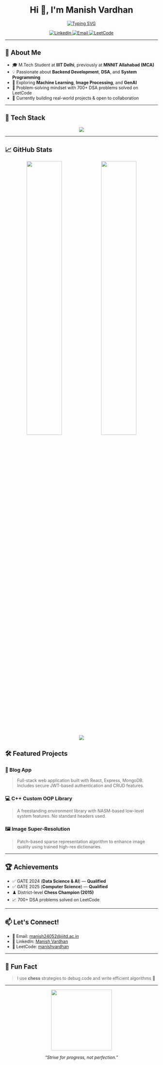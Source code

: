 <h1 align="center">Hi 👋, I'm Manish Vardhan</h1>

<p align="center">
  <a href="https://github.com/Manish180720">
    <img src="https://readme-typing-svg.herokuapp.com?font=Fira+Code&size=22&pause=1000&color=4FFFEA&center=true&vCenter=true&width=435&lines=Software+Developer;Problem+Solver;Full+Stack+Developer;Open+Source+Enthusiast;DSA+%7C+C%2B%2B+%7C+React+%7C+ML" alt="Typing SVG" />
  </a>
</p>

<p align="center">
  <a href="https://www.linkedin.com/in/manish-vardhan-785480224/" target="_blank">
    <img src="https://img.shields.io/badge/LinkedIn-blue?style=flat-square&logo=linkedin" alt="LinkedIn">
  </a>
  <a href="mailto:manish24052@iiitd.ac.in">
    <img src="https://img.shields.io/badge/Email-D14836?style=flat-square&logo=gmail&logoColor=white" alt="Email">
  </a>
  <a href="https://leetcode.com/u/manishvardhan/">
    <img src="https://img.shields.io/badge/LeetCode-orange?style=flat-square&logo=LeetCode" alt="LeetCode">
  </a>
</p>

---

## 💫 About Me

- 🎓 M.Tech Student at **IIIT Delhi**, previously at **MNNIT Allahabad (MCA)**
- 💡 Passionate about **Backend Development**, **DSA**, and **System Programming**
- 🤖 Exploring **Machine Learning**, **Image Processing**, and **GenAI**
- 🧠 Problem-solving mindset with 700+ DSA problems solved on LeetCode
- 🌱 Currently building real-world projects & open to collaboration

---

## 🚀 Tech Stack

<p align="center">
  <img src="https://skillicons.dev/icons?i=cpp,python,js,react,nodejs,mongodb,git,linux,vscode,express,mysql" />
</p>

---

## 📈 GitHub Stats

<p align="center">
  <!-- GitHub Stats -->
  <img src="https://github-readme-stats.vercel.app/api?username=Manish180720&show_icons=true&theme=tokyonight&hide_border=true" width="48%" />
  
  <!-- GitHub Streak Stats -->
  <img src="https://streak-stats.demolab.com/?user=Manish180720&theme=tokyonight&hide_border=true" width="48%" />
</p>

<!-- Contribution Graph -->
<p align="center">
  <img src="https://github-profile-trophy.vercel.app/?username=Manish180720&theme=tokyonight&row=1&no-frame=true&margin-w=15" />
</p

---

## 🛠 Featured Projects

### 📝 Blog App
> Full-stack web application built with React, Express, MongoDB. Includes secure JWT-based authentication and CRUD features.

### 💻 C++ Custom OOP Library
> A freestanding environment library with NASM-based low-level system features. No standard headers used.

### 🖼️ Image Super-Resolution
> Patch-based sparse representation algorithm to enhance image quality using trained high-res dictionaries.

---

## 🏆 Achievements

- ✅ GATE 2024 (**Data Science & AI**) — **Qualified**  
- ✅ GATE 2025 (**Computer Science**) — **Qualified**  
- ♟️ District-level **Chess Champion (2015)**  
- 📈 700+ DSA problems solved on LeetCode

---

## 📫 Let's Connect!

- 📧 Email: [manish24052@iiitd.ac.in](mailto:manish24052@iiitd.ac.in)  
- 💼 LinkedIn: [Manish Vardhan](https://www.linkedin.com/in/manish-vardhan-785480224/)  
- 🧠 LeetCode: [manishvardhan](https://leetcode.com/u/manishvardhan/)

---

## 🧠 Fun Fact
> I use **chess** strategies to debug code and write efficient algorithms 🎯

---

<p align="center">
  <img src="https://media.giphy.com/media/3o7abB06u9bNzA8lu8/giphy.gif" width="200" />
</p>

<p align="center"><i>“Strive for progress, not perfection.”</i></p>
